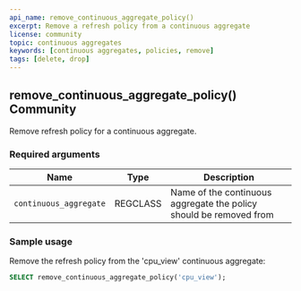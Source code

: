 ```yaml
---
api_name: remove_continuous_aggregate_policy()
excerpt: Remove a refresh policy from a continuous aggregate
license: community
topic: continuous aggregates
keywords: [continuous aggregates, policies, remove]
tags: [delete, drop]
---
```


## remove_continuous_aggregate_policy() <tag type="community">Community</tag> 
Remove refresh policy for a continuous aggregate.

### Required arguments

|Name|Type|Description|
|---|---|---|
| `continuous_aggregate` | REGCLASS | Name of the continuous aggregate the policy should be removed from |

### Sample usage 
Remove the refresh policy from the 'cpu_view' continuous aggregate:
``` sql
SELECT remove_continuous_aggregate_policy('cpu_view');
```
